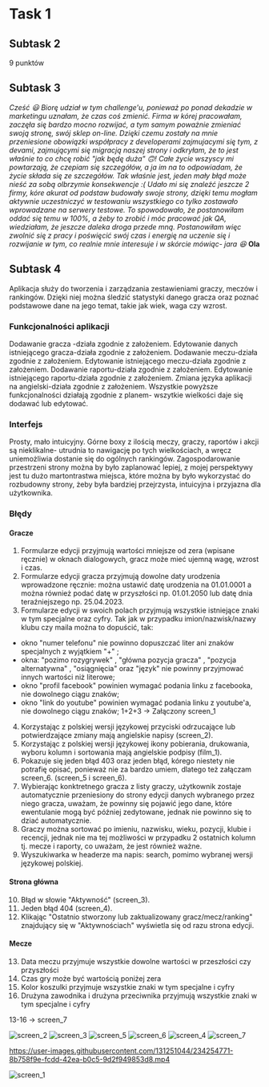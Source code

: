 # Task 1
## Subtask 2
9 punktów
## Subtask 3
*Cześć :smiley: Biorę udział w tym challenge'u, ponieważ po ponad dekadzie w marketingu uznałam, że czas coś zmienić. Firma w kórej pracowałam, zaczęła się bardzo mocno rozwijać, a tym samym poważnie zmieniać swoją stronę, swój sklep on-line. Dzięki czemu zostały na mnie przeniesione obowiązki współpracy z developerami zajmujacymi się tym, z devami, zajmującymi się migracją naszej strony i odkryłam, że to jest właśnie to co chcę robić "jak będę duża" :upside_down_face:! Całe życie wszyscy mi powtarzają, że czepiam się szczegółów, a ja im na to odpowiadam, że życie składa się ze szczegółów. Tak właśnie jest, jeden mały błąd może nieść za sobą olbrzymie konsekwencje :( Udało mi się znaleźć jeszcze 2 firmy, kóre akurat od podstaw budowały swoje strony, dzięki temu mogłam aktywnie uczestniczyć w testowaniu wszystkiego co tylko zostawało wprowadzane na serwery testowe. To spowodowało, że postanowiłam oddać się temu w 100%, a żeby to zrobić i móc pracować jak QA, wiedziałam, że jeszcze daleka droga przede mną. Postanowiłam więc zwolnić się z pracy i poświęcić swój czas i energię na uczenie się i rozwijanie w tym, co realnie mnie interesuje i w skórcie mówiąc- jara :satisfied:*
**Ola**
## Subtask 4 
Aplikacja służy do tworzenia i zarządzania zestawieniami graczy, meczów i rankingów. Dzięki niej można śledzić statystyki danego gracza oraz poznać podstawowe dane na jego temat, takie jak wiek, waga czy wzrost.
### Funkcjonalności aplikacji
Dodawanie gracza -działa zgodnie z założeniem.
Edytowanie danych istniejącego gracza-działa zgodnie z założeniem.
Dodawanie meczu-działa zgodnie z założeniem.
Edytowanie istniejącego meczu-działa zgodnie z założeniem.
Dodawanie raportu-działa zgodnie z założeniem.
Edytowanie istniejącego raportu-działa zgodnie z założeniem.
Zmiana języka aplikacji na angielski-działa zgodnie z założeniem.
Wszystkie powyższe funkcjonalności działają zgodnie z planem- wszytkie wielkości daje się dodawać lub edytować.
### Interfejs
Prosty, mało intuicyjny. Górne boxy z ilością meczy, graczy, raportów i akcji są nieklikalne- utrudnia to nawigację po tych wielkościach, a wręcz uniemożliwia dostanie się do ogólnych rankingów. Zagospodarowanie przestrzeni strony można by było zaplanować lepiej, z mojej perspektywy jest tu dużo martontrastwa miejsca, które można by było wykorzystać do rozbudowny strony, żeby była bardziej przejrzysta, intuicyjna i przyjazna dla użytkownika.
### Błędy
#### Gracze
1. Formularze edycji przyjmują wartości mniejsze od zera (wpisane ręcznie) w oknach dialogowych, gracz może mieć ujemną wagę, wzrost i czas.
2. Formularze edycji gracza przyjmują dowolne daty urodzenia wprowadzone ręcznie: można ustawić datę urodzenia na 01.01.0001 a można również podać datę w przyszłości np. 01.01.2050 lub datę dnia teraźniejszego np. 25.04.2023.
3. Formularze edycji w swoich polach przyjmują wszystkie istniejące znaki w tym specjalne oraz cyfry. Tak jak w przypadku imion/nazwisk/nazwy klubu czy maila można to dopuścić, tak:
- okno "numer telefonu" nie powinno dopuszczać liter ani znaków specjalnych z wyjątkiem "+" ;
- okna: "pozimo rozygrywek" , "główna pozycja gracza" , "pozycja alternatywna" , "osiągnięcia" oraz "język" nie powinny przyjmować innych wartości niż literowe;
- okno "profil facebook" powinien wymagać podania linku z facebooka, nie dowolnego ciągu znaków;
- okno "link do youtube" powinien wymagać podania linku z youtube'a, nie dowolnego ciągu znaków;
1+2+3 -> Załączony screen_1
4. Korzystając z polskiej wersji językowej przyciski odrzucające lub potwierdzające zmiany mają angielskie napisy (screen_2).
5. Korzystając z polskiej wersji językowej ikony pobierania, drukowania, wyboru kolumn i sortowania mają angielskie podpisy (film_1). 
6. Pokazuje się jeden błąd 403 oraz jeden błąd, kórego niestety nie potrafię opisać, ponieważ nie za bardzo umiem, dlatego też załączam screen_6. (screen_5 i screen_6).
7. Wybierając konktretnego gracza z listy graczy, użytkownik zostaje automatycznie przeniesiony do strony edycji danych wybranego przez niego gracza, uważam, że powinny się pojawić jego dane, które ewentulanie mogą być później zedytowane, jednak nie powinno się to dziać automatycznie.
8. Graczy można sortować po imieniu, nazwisku, wieku, pozycji, klubie i recencji, jednak nie ma tej możliwości w przypadku 2 ostatnich kolumn tj. mecze i raporty, co uważam, że jest również ważne.
9. Wyszukiwarka w headerze ma napis: search, pomimo wybranej wersji językowej polskiej.
#### Strona główna
10. Błąd w słowie "Aktywność" (screen_3).
11. Jeden błąd 404 (screen_4).
12. Klikając "Ostatnio stworzony lub zaktualizowany gracz/mecz/ranking" znajdujący się w "Aktywnościach" wyświetla się od razu strona edycji.
#### Mecze
13. Data meczu przyjmuje wszystkie dowolne wartości w przeszłości czy przyszłości
14. Czas gry może być wartością poniżej zera
15. Kolor koszulki przyjmuje wszystkie znaki w tym specjalne i cyfry
16. Drużyna zawodnika i drużyna przeciwnika przyjmują wszystkie znaki w tym specjalne i cyfry

13-16 -> screen_7

![screen_2](https://user-images.githubusercontent.com/131251044/234254749-4ea5b060-5018-467a-9229-0b247a1d5420.jpg)
![screen_3](https://user-images.githubusercontent.com/131251044/234254750-f9177f95-ca38-4516-852e-ec19f2c7b4e5.jpg)
![screen_5](https://user-images.githubusercontent.com/131251044/234254752-d318dfbb-212f-4ad2-9a7e-20526569c4fa.jpg)
![screen_6](https://user-images.githubusercontent.com/131251044/234254755-48c72092-159d-4ec6-84b7-077122331aa4.jpg)
![screen_4](https://user-images.githubusercontent.com/131251044/234254767-12d854ad-9d89-494d-8509-981cce92d4f5.jpg)
![screen_7](https://user-images.githubusercontent.com/131251044/234254768-10b4e397-7ce3-469a-993c-32bb6421150c.jpg)


https://user-images.githubusercontent.com/131251044/234254771-8b758f9e-fcdd-42ea-b0c5-9d2f949853d8.mp4

![screen_1](https://user-images.githubusercontent.com/131251044/234254773-db210675-5ecf-4f7e-b0f9-48b660de826a.jpg)
